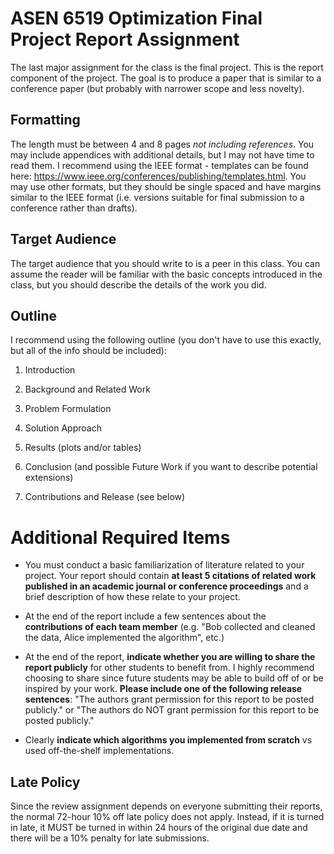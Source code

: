 ASEN 6519 Optimization Final Project Report Assignment 
=========================================

The last major assignment for the class is the final project. This is the report component of the project. The goal is to produce a paper that is similar to a conference paper (but probably with narrower scope and less novelty).

Formatting
----------

The length must be between 4 and 8 pages *not including references*. You
may include appendices with additional details, but I may not have time
to read them. I recommend using the IEEE format - templates can be found
here: <https://www.ieee.org/conferences/publishing/templates.html>. You
may use other formats, but they should be single spaced and have margins
similar to the IEEE format (i.e. versions suitable for final submission
to a conference rather than drafts).

Target Audience 
---------------

The target audience that you should write to is a peer in this class.
You can assume the reader will be familiar with the basic concepts
introduced in the class, but you should describe the details of the work
you did.

Outline 
-------

I recommend using the following outline (you don't have to use this
exactly, but all of the info should be included):

1.  Introduction

2.  Background and Related Work

3.  Problem Formulation 

4.  Solution Approach

5.  Results (plots and/or tables)

6.  Conclusion (and possible Future Work if you want to describe
    potential extensions)

7.  Contributions and Release (see below)

Additional Required Items 
=========================

-   You must conduct a basic familiarization of literature related to
    your project. Your report should contain **at least 5 citations of
    related work published in an academic journal or conference proceedings** and a brief description of how these relate
    to your project.

-   At the end of the report include a few sentences about the
    **contributions of each team member** (e.g. \"Bob collected and
    cleaned the data, Alice implemented the algorithm\", etc.)

-   At the end of the report, **indicate whether you are willing to share the report publicly** for other students to benefit from. I highly recommend choosing to share since future students may be able to build off of or be inspired by your work. **Please include one of the following release sentences**: \"The authors grant permission for this report to be posted publicly.\" or \"The authors do NOT grant permission for this report to be posted publicly.\"
-   Clearly **indicate which algorithms you implemented from scratch** vs used off-the-shelf implementations.

Late Policy
-----------

Since the review assignment depends on everyone submitting their reports, the normal 72-hour 10% off late policy does not apply. Instead, if it is turned in late, it MUST be turned in within 24 hours of the original due date and there will be a 10% penalty for late submissions.
